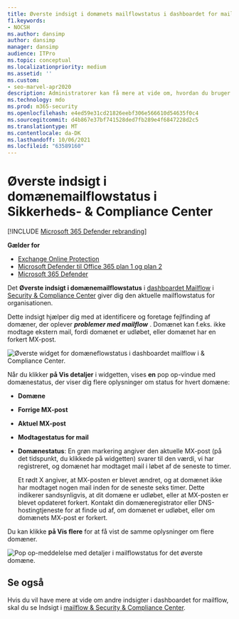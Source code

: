 ```yaml
---
title: Øverste indsigt i domænets mailflowstatus i dashboardet for mailflow
f1.keywords:
- NOCSH
ms.author: dansimp
author: dansimp
manager: dansimp
audience: ITPro
ms.topic: conceptual
ms.localizationpriority: medium
ms.assetid: ''
ms.custom:
- seo-marvel-apr2020
description: Administratorer kan få mere at vide om, hvordan du bruger det øverste indsigt i mailflowstatus i mailflowdashboardet i Security & Compliance Center til fejlfinding af problemer med mailflow i forbindelse med deres MX-poster.
ms.technology: mdo
ms.prod: m365-security
ms.openlocfilehash: e4ed59e31cd21826eebf306e566610d54635f0c4
ms.sourcegitcommit: d4b867e37bf741528ded7fb289e4f6847228d2c5
ms.translationtype: MT
ms.contentlocale: da-DK
ms.lasthandoff: 10/06/2021
ms.locfileid: "63589160"
---
```

# <a name="top-domain-mail-flow-status-insight-in-the-security--compliance-center"></a>Øverste indsigt i domænemailflowstatus i Sikkerheds- & Compliance Center

[!INCLUDE [Microsoft 365 Defender rebranding](../includes/microsoft-defender-for-office.md)]

**Gælder for**
- [Exchange Online Protection](exchange-online-protection-overview.md)
- [Microsoft Defender til Office 365 plan 1 og plan 2](defender-for-office-365.md)
- [Microsoft 365 Defender](../defender/microsoft-365-defender.md)

Det **Øverste indsigt i domænemailflowstatus** i [dashboardet Mailflow](mail-flow-insights-v2.md) i [Security & Compliance Center](https://protection.office.com) giver dig den aktuelle mailflowstatus for organisationen.

Dette indsigt hjælper dig med at identificere og foretage fejlfinding af domæner, der oplever ***problemer med mailflow*** . Domænet kan f.eks. ikke modtage ekstern mail, fordi domænet er udløbet, eller domænet har en forkert MX-post.

![Øverste widget for domæneflowstatus i dashboardet mailflow i & Compliance Center.](../../media/mfi-top-domain-mail-flow-status-widget.png)

Når du klikker **på Vis detaljer** i widgetten, vises **en** pop op-vindue med domænestatus, der viser dig flere oplysninger om status for hvert domæne:

- **Domæne**
- **Forrige MX-post**
- **Aktuel MX-post**
- **Modtagestatus for mail**
- **Domænestatus**: En grøn markering angiver den aktuelle MX-post (på det tidspunkt, du klikkede på widgetten) svarer til den værdi, vi har registreret, og domænet har modtaget mail i løbet af de seneste to timer.

  Et rødt X angiver, at MX-posten er blevet ændret, og at domænet ikke har modtaget nogen mail inden for de seneste seks timer. Dette indikerer sandsynligvis, at dit domæne er udløbet, eller at MX-posten er blevet opdateret forkert. Kontakt din domæneregistrator eller DNS-hostingtjeneste for at finde ud af, om domænet er udløbet, eller om domænets MX-post er forkert.

Du kan klikke **på Vis flere** for at få vist de samme oplysninger om flere domæner.

![Pop op-meddelelse med detaljer i mailflowstatus for det øverste domæne.](../../media/mfi-top-domain-mail-flow-status-view-details.png)

## <a name="see-also"></a>Se også

Hvis du vil have mere at vide om andre indsigter i dashboardet for mailflow, skal du se Indsigt i [mailflow & Security & Compliance Center](mail-flow-insights-v2.md).
